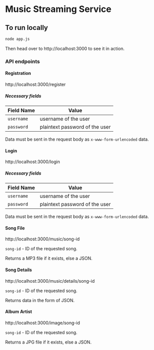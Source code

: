 # Music Streaming Service

## To run locally

```bash
node app.js
```

Then head over to http://localhost:3000 to see it in action.

### API endpoints

#### Registration

http://localhost:3000/register

##### Necessary fields

Field Name | Value
--- | ---
`username` | username of the user
`password` | plaintext password of the user

Data must be sent in the request body as `x-www-form-urlencoded` data.

#### Login

http://localhost:3000/login

##### Necessary fields

Field Name | Value
--- | ---
`username` | username of the user
`password` | plaintext password of the user

Data must be sent in the request body as `x-www-form-urlencoded` data.

#### Song File

http://localhost:3000/music/song-id

`song-id` - ID of the requested song.

Returns a MP3 file if it exists, else a JSON.

#### Song Details

http://localhost:3000/music/details/song-id

`song-id` - ID of the requested song.

Returns data in the form of JSON.

#### Album Artist

http://localhost:3000/image/song-id

`song-id` - ID of the requested song.

Returns a JPG file if it exists, else a JSON.
